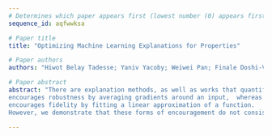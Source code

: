 ```yaml
--- 
# Determines which paper appears first (lowest number (0) appears first)
sequence_id: aqfwwksa

# Paper title 
title: "Optimizing Machine Learning Explanations for Properties"

# Paper authors 
authors: "Hiwot Belay Tadesse; Yaniv Yacoby; Weiwei Pan; Finale Doshi-Velez"

# Paper abstract 
abstract: "There are explanation methods, as well as works that quantify the extent to which these explanations satisfy properties, like faithfulness or robustness. For instance, SmoothGrad \cite{smilkov_smoothgrad_2017}
encourages robustness by averaging gradients around an input,  whereas LIME \cite{ribeiro_why_2016}
encourages fidelity by fitting a linear approximation of a function. 
However, we demonstrate that these forms of encouragement do not consistently target their desired properties.  In this paper, we \emph{directly optimize} explanations for desired properties. We show that, compared to SmoothGrad and LIME, we are able to: (1) produce explanations that are more optimal with respect to chosen properties (2) manage trade-offs between properties more explicitly and intuitively."

--- 
```

